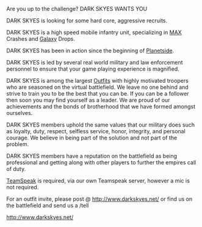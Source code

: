 Are you up to the challenge? DARK SKYES WANTS YOU

DARK SKYES is looking for some hard core, aggressive recruits.

DARK SKYES is a high speed mobile infantry unit, specializing in
[MAX](MAX.md) Crashes and [Galaxy](Galaxy.md) Drops.

DARK SKYES has been in action since the beginning of
[Planetside](Planetside.md).

DARK SKYES is led by several real world military and law enforcement
personnel to ensure that your game playing experience is magnified.

DARK SKYES is among the largest [Outfits](Outfit.md) with highly
motivated troopers who are seasoned on the virtual battlefield. We leave
no one behind and strive to train you to be the best that you can be. If
you can be a follower then soon you may find yourself as a leader. We
are proud of our achievements and the bonds of brotherhood that we have
formed amongst ourselves.

DARK SKYES members uphold the same values that our military does such as
loyalty, duty, respect, selfless service, honor, integrity, and personal
courage. We believe in being part of the solution and not part of the
problem.

DARK SKYES members have a reputation on the battlefield as being
professional and getting along with other players to further the empires
call of duty.

[TeamSpeak](TeamSpeak.md) is required, via our own Teamspeak
server, however a mic is not required.

For an outfit invite, please post @ <http://www.darkskyes.net/> or find
us on the battlefield and send us a /tell

<http://www.darkskyes.net/>
